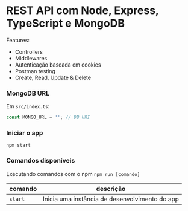 # REST API com Node, Express, TypeScript e MongoDB

Features:

- Controllers
- Middlewares
- Autenticação baseada em cookies
- Postman testing
- Create, Read, Update & Delete

### MongoDB URL

Em `src/index.ts`:

```js
const MONGO_URL = ''; // DB URI
```

### Iniciar o app

```shell
npm start
```

### Comandos disponíveis

Executando comandos com o npm `npm run [comando]`

comando   | descrição
--------- | ------
`start`  | Inicia uma instância de desenvolvimento do app
